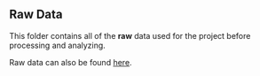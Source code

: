 ## Raw Data 
This folder contains all of the **raw** data used for the project before processing and analyzing.

Raw data can also be found [here](https://www.kaggle.com/camnugent/sandp500?select=all_stocks_5yr.csv).